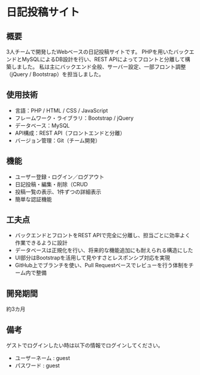 # 日記投稿サイト

## 概要
3人チームで開発したWebベースの日記投稿サイトです。
PHPを用いたバックエンドとMySQLによるDB設計を行い、REST APIによってフロントと分離して構築しました。
私は主にバックエンド全般、サーバー設定、一部フロント調整（jQuery / Bootstrap）を担当しました。

## 使用技術
- 言語：PHP / HTML / CSS / JavaScript
- フレームワーク・ライブラリ：Bootstrap / jQuery
- データベース：MySQL
- API構成：REST API（フロントエンドと分離）
- バージョン管理：Git（チーム開発）

## 機能
- ユーザー登録・ログイン／ログアウト
- 日記投稿・編集・削除（CRUD
- 投稿一覧の表示、1件ずつの詳細表示
- 簡単な認証機能

## 工夫点
- バックエンドとフロントをREST APIで完全に分離し、担当ごとに効率よく作業できるように設計
- データベースは正規化を行い、将来的な機能追加にも耐えられる構造にした
- UI部分はBootstrapを活用して見やすさとレスポンシブ対応を実現
- GitHub上でブランチを使い、Pull Requestベースでレビューを行う体制をチーム内で整備

## 開発期間
約3カ月

## 備考
ゲストでログインしたい時は以下の情報でログインしてください。
- ユーザーネーム : guest
- パスワード : guest
